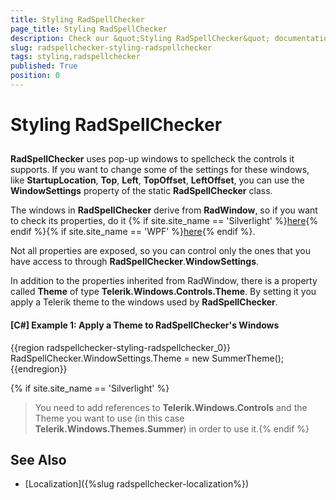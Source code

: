 ```yaml
---
title: Styling RadSpellChecker
page_title: Styling RadSpellChecker
description: Check our &quot;Styling RadSpellChecker&quot; documentation article for the RadSpellChecker WPF control.
slug: radspellchecker-styling-radspellchecker
tags: styling,radspellchecker
published: True
position: 0
---
```


# Styling RadSpellChecker



## 

__RadSpellChecker__ uses pop-up windows to spellcheck the controls it supports. If you want to change some of the settings for these windows, like __StartupLocation__, __Top__, __Left__, __TopOffset__, __LeftOffset__, you can use the __WindowSettings__ property of the static __RadSpellChecker__ class. 

The windows in __RadSpellChecker__ derive from __RadWindow__, so if you want to check its properties, do it          {% if site.site_name == 'Silverlight' %}[here](https://docs.telerik.com/devtools/silverlight/api/telerik.windows.controls.radwindow){% endif %}{% if site.site_name == 'WPF' %}[here](https://docs.telerik.com/devtools/wpf/api/telerik.windows.controls.radwindow){% endif %}.
          

Not all properties are exposed, so you can control only the ones that you have access to through __RadSpellChecker__.__WindowSettings__. 

In addition to the properties inherited from RadWindow, there is a property called __Theme__ of type __Telerik.Windows.Controls.Theme__. By setting it you apply a Telerik theme to the windows used by __RadSpellChecker__. 

#### __[C#] Example 1: Apply a Theme to RadSpellChecker's Windows__

{{region radspellchecker-styling-radspellchecker_0}}
	RadSpellChecker.WindowSettings.Theme = new SummerTheme();
{{endregion}}



{% if site.site_name == 'Silverlight' %}

>You need to add references to __Telerik.Windows.Controls__ and the Theme you want to use (in this case __Telerik.Windows.Themes.Summer__) in order to use it.{% endif %}

## See Also

* [Localization]({%slug radspellchecker-localization%})
